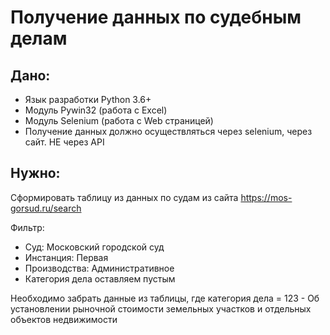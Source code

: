 # Получение данных по судебным делам


## Дано:
* Язык разработки Python 3.6+
* Модуль Pywin32 (работа с Excel)
* Модуль Selenium (работа с Web страницей)
* Получение данных должно осуществляться через selenium, через сайт. НЕ через API


## Нужно: 
Сформировать таблицу из данных по судам из сайта https://mos-gorsud.ru/search 

Фильтр: 
* Суд: Московский городской суд
* Инстанция: Первая
* Производства: Административное
* Категория дела оставляем пустым

Необходимо забрать данные из таблицы, где категория дела = 123 - Об установлении рыночной стоимости земельных участков и отдельных объектов недвижимости

